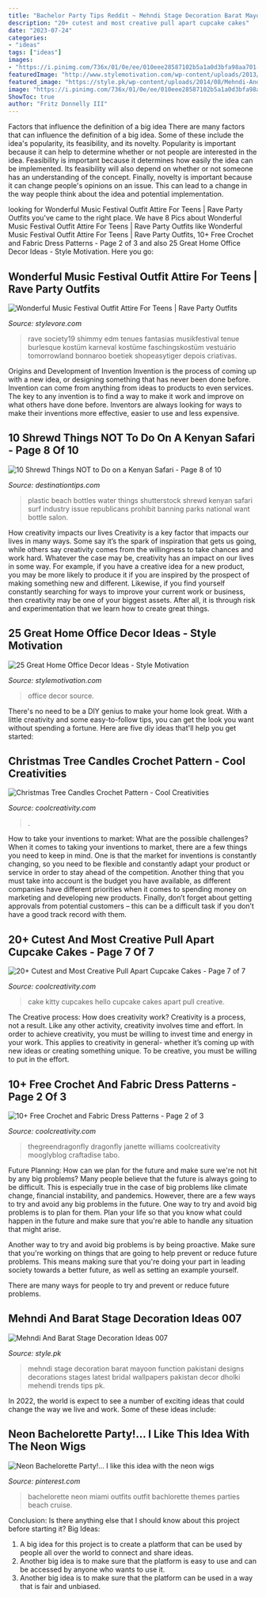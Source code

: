 ```yaml
---
title: "Bachelor Party Tips Reddit ~ Mehndi Stage Decoration Barat Mayoon Function Pakistani Designs Decorations Stages Latest Bridal Wallpapers Pakistan Decor Dholki Mehendi Trends Tips Pk"
description: "20+ cutest and most creative pull apart cupcake cakes"
date: "2023-07-24"
categories:
- "ideas"
tags: ["ideas"]
images:
- "https://i.pinimg.com/736x/01/0e/ee/010eee28587102b5a1a0d3bfa98aa701--bachelorette-party-outfit-themes-cruise-bachelorette-party.jpg"
featuredImage: "http://www.stylemotivation.com/wp-content/uploads/2013/07/26-Great-Home-Office-Decor-Ideas-14.jpg"
featured_image: "https://style.pk/wp-content/uploads/2014/08/Mehndi-And-Barat-Stage-Decoration-Ideas-007.jpg"
image: "https://i.pinimg.com/736x/01/0e/ee/010eee28587102b5a1a0d3bfa98aa701--bachelorette-party-outfit-themes-cruise-bachelorette-party.jpg"
ShowToc: true
author: "Fritz Donnelly III"
---
```



Factors that influence the definition of a big idea
There are many factors that can influence the definition of a big idea. Some of these include the idea's popularity, its feasibility, and its novelty. Popularity is important because it can help to determine whether or not people are interested in the idea. Feasibility is important because it determines how easily the idea can be implemented. Its feasibility will also depend on whether or not someone has an understanding of the concept. Finally, novelty is important because it can change people's opinions on an issue. This can lead to a change in the way people think about the idea and potential implementation.

	

		
looking for Wonderful Music Festival Outfit Attire For Teens | Rave Party Outfits you've came to the right place. We have 8 Pics about Wonderful Music Festival Outfit Attire For Teens | Rave Party Outfits like Wonderful Music Festival Outfit Attire For Teens | Rave Party Outfits, 10+ Free Crochet and Fabric Dress Patterns - Page 2 of 3 and also 25 Great Home Office Decor Ideas - Style Motivation. Here you go:
		
    
## Wonderful Music Festival Outfit Attire For Teens | Rave Party Outfits

<img loading=lazy src="https://www.stylevore.com/wp-content/uploads/2020/01/bacbecbf441405eef56791d2e9b94c79.jpg" onerror="this.onerror=null;this.src='https://tse1.mm.bing.net/th?id=OIP.1XUleS_YRVbt7npnuPPPjQHaJF&amp;pid=15.1';" alt="Wonderful Music Festival Outfit Attire For Teens | Rave Party Outfits">

_Source: stylevore.com_

>rave society19 shimmy edm tenues fantasias musikfestival tenue burlesque kostüm karneval kostüme faschingskostüm vestuário tomorrowland bonnaroo boetiek shopeasytiger depois criativas. 

	

Origins and Development of Invention
Invention is the process of coming up with a new idea, or designing something that has never been done before. Invention can come from anything from ideas to products to even services. The key to any invention is to find a way to make it work and improve on what others have done before. Inventors are always looking for ways to make their inventions more effective, easier to use and less expensive.

    
## 10 Shrewd Things NOT To Do On A Kenyan Safari - Page 8 Of 10

<img loading=lazy src="https://www.destinationtips.com/wp-content/uploads/2015/09/plastic-bottles-on-the-beach1-1200x795.jpg" onerror="this.onerror=null;this.src='https://tse3.mm.bing.net/th?id=OIP.nO2OpMdq16vABBeje4HTtQHaE6&amp;pid=15.1';" alt="10 Shrewd Things NOT to Do on a Kenyan Safari - Page 8 of 10">

_Source: destinationtips.com_

>plastic beach bottles water things shutterstock shrewd kenyan safari surf industry issue republicans prohibit banning parks national want bottle salon. 

	

How creativity impacts our lives
Creativity is a key factor that impacts our lives in many ways. Some say it’s the spark of inspiration that gets us going, while others say creativity comes from the willingness to take chances and work hard. Whatever the case may be, creativity has an impact on our lives in some way. 
For example, if you have a creative idea for a new product, you may be more likely to produce it if you are inspired by the prospect of making something new and different. Likewise, if you find yourself constantly searching for ways to improve your current work or business, then creativity may be one of your biggest assets. After all, it is through risk and experimentation that we learn how to create great things.

    
## 25 Great Home Office Decor Ideas - Style Motivation

<img loading=lazy src="http://www.stylemotivation.com/wp-content/uploads/2013/07/26-Great-Home-Office-Decor-Ideas-14.jpg" onerror="this.onerror=null;this.src='https://tse4.mm.bing.net/th?id=OIP.z0091P84JpKUg5A8DdB-UwHaLI&amp;pid=15.1';" alt="25 Great Home Office Decor Ideas - Style Motivation">

_Source: stylemotivation.com_

>office decor source. 

	

There's no need to be a DIY genius to make your home look great. With a little creativity and some easy-to-follow tips, you can get the look you want without spending a fortune. Here are five diy ideas that'll help you get started:  

    
## Christmas Tree Candles Crochet Pattern - Cool Creativities

<img loading=lazy src="https://coolcreativity.com/wp-content/uploads/2020/12/Christmas-Tree-Candles-Crochet-Pattern.jpg" onerror="this.onerror=null;this.src='https://tse1.mm.bing.net/th?id=OIP.C2LHHDpYqvmDrQD2j-mIfAHaLH&amp;pid=15.1';" alt="Christmas Tree Candles Crochet Pattern - Cool Creativities">

_Source: coolcreativity.com_

>. 

	

How to take your inventions to market: What are the possible challenges?
When it comes to taking your inventions to market, there are a few things you need to keep in mind. One is that the market for inventions is constantly changing, so you need to be flexible and constantly adapt your product or service in order to stay ahead of the competition. Another thing that you must take into account is the budget you have available, as different companies have different priorities when it comes to spending money on marketing and developing new products. Finally, don’t forget about getting approvals from potential customers – this can be a difficult task if you don’t have a good track record with them.

    
## 20+ Cutest And Most Creative Pull Apart Cupcake Cakes - Page 7 Of 7

<img loading=lazy src="http://coolcreativity.com/wp-content/uploads/2016/03/Hello-Kitty-Cupcakes-Cake.jpg" onerror="this.onerror=null;this.src='https://tse1.mm.bing.net/th?id=OIP.He1TarsFOwdwiEPE8SUaXwHaLR&amp;pid=15.1';" alt="20+ Cutest and Most Creative Pull Apart Cupcake Cakes - Page 7 of 7">

_Source: coolcreativity.com_

>cake kitty cupcakes hello cupcake cakes apart pull creative. 

	

The Creative process: How does creativity work?
Creativity is a process, not a result. Like any other activity, creativity involves time and effort. In order to achieve creativity, you must be willing to invest time and energy in your work. This applies to creativity in general- whether it’s coming up with new ideas or creating something unique. To be creative, you must be willing to put in the effort.

    
## 10+ Free Crochet And Fabric Dress Patterns - Page 2 Of 3

<img loading=lazy src="https://coolcreativity.com/wp-content/uploads/2016/06/crochet-top-dress-with-free-pattern.jpg" onerror="this.onerror=null;this.src='https://tse1.mm.bing.net/th?id=OIP.CFc6BWseioal55VRXQxkcwHaLH&amp;pid=15.1';" alt="10+ Free Crochet and Fabric Dress Patterns - Page 2 of 3">

_Source: coolcreativity.com_

>thegreendragonfly dragonfly janette williams coolcreativity mooglyblog craftadise tabo. 

	

Future Planning: How can we plan for the future and make sure we're not hit by any big problems?
Many people believe that the future is always going to be difficult. This is especially true in the case of big problems like climate change, financial instability, and pandemics. However, there are a few ways to try and avoid any big problems in the future. 
One way to try and avoid big problems is to plan for them. Plan your life so that you know what could happen in the future and make sure that you're able to handle any situation that might arise. 

Another way to try and avoid big problems is by being proactive. Make sure that you're working on things that are going to help prevent or reduce future problems. This means making sure that you're doing your part in leading society towards a better future, as well as setting an example yourself. 

There are many ways for people to try and prevent or reduce future problems.

    
## Mehndi And Barat Stage Decoration Ideas 007

<img loading=lazy src="https://style.pk/wp-content/uploads/2014/08/Mehndi-And-Barat-Stage-Decoration-Ideas-007.jpg" onerror="this.onerror=null;this.src='https://tse3.mm.bing.net/th?id=OIP.-EmT8kquRCJJ0IXKamJvjQHaE8&amp;pid=15.1';" alt="Mehndi And Barat Stage Decoration Ideas 007">

_Source: style.pk_

>mehndi stage decoration barat mayoon function pakistani designs decorations stages latest bridal wallpapers pakistan decor dholki mehendi trends tips pk. 

	

In 2022, the world is expect to see a number of exciting ideas that could change the way we live and work. Some of these ideas include:

    
## Neon Bachelorette Party!... I Like This Idea With The Neon Wigs

<img loading=lazy src="https://i.pinimg.com/736x/01/0e/ee/010eee28587102b5a1a0d3bfa98aa701--bachelorette-party-outfit-themes-cruise-bachelorette-party.jpg" onerror="this.onerror=null;this.src='https://tse4.mm.bing.net/th?id=OIP.dGkJdk85WdOCOXyiA83x5gHaGT&amp;pid=15.1';" alt="Neon Bachelorette Party!... I like this idea with the neon wigs">

_Source: pinterest.com_

>bachelorette neon miami outfits outfit bachlorette themes parties beach cruise. 

	

Conclusion: Is there anything else that I should know about this project before starting it?
Big Ideas:
1. A big idea for this project is to create a platform that can be used by people all over the world to connect and share ideas.
2. Another big idea is to make sure that the platform is easy to use and can be accessed by anyone who wants to use it.
3. Another big idea is to make sure that the platform can be used in a way that is fair and unbiased.


